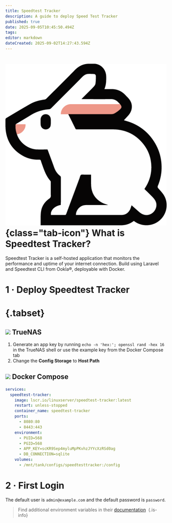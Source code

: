 ```yaml
---
title: Speedtest Tracker
description: A guide to deploy Speed Test Tracker
published: true
date: 2025-09-05T10:45:50.494Z
tags: 
editor: markdown
dateCreated: 2025-09-02T14:27:43.594Z
---
```


# ![](/speedtest-tracker.png){class="tab-icon"} What is Speedtest Tracker?
Speedtest Tracker is a self-hosted application that monitors the performance and uptime of your internet connection. Build using Laravel and Speedtest CLI from Ookla®, deployable with Docker.


# 1 · Deploy Speedtest Tracker
# {.tabset}
## <img src="/truenas.png" class="tab-icon"> TrueNAS

1. Generate an app key by running `echo -n 'hex:'; openssl rand -hex 16` in the TrueNAS shell or use the example key from the Docker Compose tab
1. Change the **Config Storage** to **Host Path**


## <img src="/docker.png" class="tab-icon"> Docker Compose

```yaml
services:
  speedtest-tracker:
    image: lscr.io/linuxserver/speedtest-tracker:latest
    restart: unless-stopped
    container_name: speedtest-tracker
    ports:
      - 8080:80
      - 8443:443
    environment:
      - PUID=568
      - PGID=568
      - APP_KEY=scKR9Sep4myluMpPKvhzJYYcXzRSd0ag
      - DB_CONNECTION=sqlite
    volumes:
      - /mnt/tank/configs/speedtesttracker:/config
```
# 2 · First Login
The default user is `admin@example.com` and the default password is `password`.

> Find additional environment variables in their [documentation](https://docs.speedtest-tracker.dev/getting-started/environment-variables) 
{.is-info}
